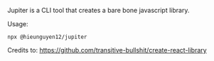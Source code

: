Jupiter is a CLI tool that creates a bare bone javascript library.

Usage:

```shell
npx @hieunguyen12/jupiter
```

Credits to: https://github.com/transitive-bullshit/create-react-library
